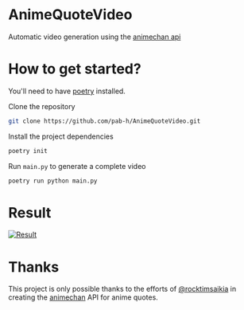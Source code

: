 # AnimeQuoteVideo

Automatic video generation using the [animechan api](https://animechan.xyz/docs)

# How to get started?

You'll need to have [poetry](https://python-poetry.org/) installed. 

Clone the repository 

```bash
git clone https://github.com/pab-h/AnimeQuoteVideo.git
```

Install the project dependencies

```bash
poetry init
```

Run `main.py` to generate a complete video

```bash
poetry run python main.py
```

# Result 

[![Result](https://img.youtube.com/vi/Z2qkeCj-Bs4/hqdefault.jpg)](https://www.youtube.com/embed/Z2qkeCj-Bs4)

# Thanks

This project is only possible thanks to the efforts of [@rocktimsaikia](https://github.com/rocktimsaikia) in creating the [animechan](https://animechan.xyz/docs) API for anime quotes.